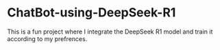# ChatBot-using-DeepSeek-R1
This is a fun project where I integrate the DeepSeek R1 model and train it according to my prefrences. 
